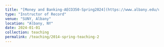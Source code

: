 ```yaml
---
title: "[Money and Banking-AECO350-Spring2024](https://www.albany.edu/undergraduate-bulletin/economics-courses.php)"
type: "Instructor of Record"
venue: "SUNY, Albany"
location: "Albany, NY"
date: 2024-01-01
collection: teaching
permalink: /teaching/2014-spring-teaching-2
---
```

